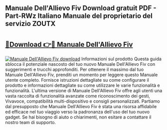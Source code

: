 ## Manuale Dell'Allievo Fiv Download gratuit PDF - Part-RWz Italiano Manuale del proprietario del servizio ZOUTX

# <h2><a href="http://dfdnwn.blite.top/?on=Manuale+Dell%27Allievo+Fiv">🔗Download 👉🔴 Manuale Dell'Allievo Fiv</a></h2>

[![Manuale Dell'Allievo Fiv download](https://i.imgur.com/lujVjoI.png)](http://dfdnwn.blite.top/?on=Manuale+Dell%27Allievo+Fiv)
Informazioni sul prodotto Questa guida sblocca il potenziale nascosto del tuo nuovo Manuale Dell'Allievo Fiv con suggerimenti e trucchi approfonditi. Per ottenere il massimo dal tuo Manuale Dell'Allievo Fiv, prenditi un momento per leggere questo Manuale utente completo. Fornisce istruzioni dettagliate su come configurare il prodotto e informazioni dettagliate su come utilizzare le varie funzionalità e funzionalità. L'ultima versione di Manuale Dell'Allievo Fiv offre agli utenti una vasta raccolta di funzionalità avanzate come riconoscimento dei gesti, Vivavoce, compatibilità multi-dispositivo e consigli personalizzati. Partiamo dal presupposto che Manuale Dell'Allievo Fiv è stata una risorsa affidabile ed efficace nel tuo viaggio verso la padronanza dell'uso del tuo nuovo gadget. Se hai bisogno di aiuto o chiarimenti, non esitare a contattare il nostro team di supporto.
